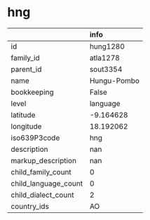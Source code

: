 # hng
|                      | info        |
|:---------------------|:------------|
| id                   | hung1280    |
| family_id            | atla1278    |
| parent_id            | sout3354    |
| name                 | Hungu-Pombo |
| bookkeeping          | False       |
| level                | language    |
| latitude             | -9.164628   |
| longitude            | 18.192062   |
| iso639P3code         | hng         |
| description          | nan         |
| markup_description   | nan         |
| child_family_count   | 0           |
| child_language_count | 0           |
| child_dialect_count  | 2           |
| country_ids          | AO          |